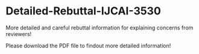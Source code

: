# Detailed-Rebuttal-IJCAI-3530
More detailed and careful rebuttal information for explaining concerns from reviewers!

Please download the PDF file to findout more detailed information!
